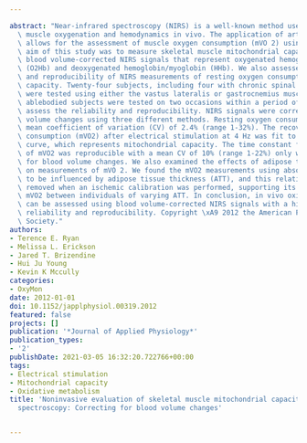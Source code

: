 ---
abstract: "Near-infrared spectroscopy (NIRS) is a well-known method used to measure\
  \ muscle oxygenation and hemodynamics in vivo. The application of arterial occlusions\
  \ allows for the assessment of muscle oxygen consumption (mVO 2) using NIRS. The\
  \ aim of this study was to measure skeletal muscle mitochondrial capacity using\
  \ blood volume-corrected NIRS signals that represent oxygenated hemoglobin/myoglobin\
  \ (O2Hb) and deoxygenated hemoglobin/myoglobin (HHb). We also assessed the reliability\
  \ and reproducibility of NIRS measurements of resting oxygen consumption and mitochondrial\
  \ capacity. Twenty-four subjects, including four with chronic spinal cord injury,\
  \ were tested using either the vastus lateralis or gastrocnemius muscles. Ten healthy,\
  \ ablebodied subjects were tested on two occasions within a period of 7 days to\
  \ assess the reliability and reproducibility. NIRS signals were corrected for blood\
  \ volume changes using three different methods. Resting oxygen consumption had a\
  \ mean coefficient of variation (CV) of 2.4% (range 1-32%). The recovery of oxygen\
  \ consumption (mVO2) after electrical stimulation at 4 Hz was fit to an exponential\
  \ curve, which represents mitochondrial capacity. The time constant for the recovery\
  \ of mVO2 was reproducible with a mean CV of 10% (range 1-22%) only when correcting\
  \ for blood volume changes. We also examined the effects of adipose tissue thickness\
  \ on measurements of mVO 2. We found the mVO2 measurements using absolute units\
  \ to be influenced by adipose tissue thickness (ATT), and this relationship was\
  \ removed when an ischemic calibration was performed, supporting its use to compare\
  \ mVO2 between individuals of varying ATT. In conclusion, in vivo oxidative capacity\
  \ can be assessed using blood volume-corrected NIRS signals with a high degree of\
  \ reliability and reproducibility. Copyright \xA9 2012 the American Physiological\
  \ Society."
authors:
- Terence E. Ryan
- Melissa L. Erickson
- Jared T. Brizendine
- Hui Ju Young
- Kevin K Mccully
categories:
- OxyMon
date: 2012-01-01
doi: 10.1152/japplphysiol.00319.2012
featured: false
projects: []
publication: '*Journal of Applied Physiology*'
publication_types:
- '2'
publishDate: 2021-03-05 16:32:20.722766+00:00
tags:
- Electrical stimulation
- Mitochondrial capacity
- Oxidative metabolism
title: 'Noninvasive evaluation of skeletal muscle mitochondrial capacity with near-infrared
  spectroscopy: Correcting for blood volume changes'

---
